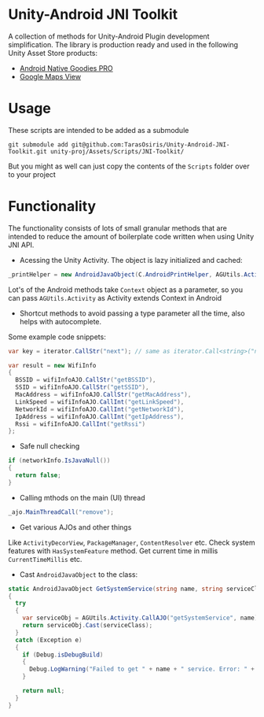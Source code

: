 # Unity-Android JNI Toolkit

A collection of methods for Unity-Android Plugin development simplification. The library is production ready and used in the following Unity Asset Store products:
* [Android Native Goodies PRO](https://assetstore.unity.com/packages/tools/integration/android-native-goodies-pro-67473)
* [Google Maps View](https://www.assetstore.unity3d.com/#!/content/82542)

# Usage

These scripts are intended to be added as a submodule

```
git submodule add git@github.com:TarasOsiris/Unity-Android-JNI-Toolkit.git unity-proj/Assets/Scripts/JNI-Toolkit/
```

But you might as well can just copy the contents of the `Scripts` folder over to your project

# Functionality

The functionality consists of lots of small granular methods that are intended to reduce the amount of boilerplate code written when using Unity JNI API.

* Acessing the Unity Activity. The object is lazy initialized and cached:

```csharp
_printHelper = new AndroidJavaObject(C.AndroidPrintHelper, AGUtils.Activity);
```

Lot's of the Android methods take `Context` object as a parameter, so you can pass `AGUtils.Activity` as Activity extends Context in Android

* Shortcut methods to avoid passing a type parameter all the time, also helps with autocomplete.

Some example code snippets:

```csharp
var key = iterator.CallStr("next"); // same as iterator.Call<string>("next")
```

```csharp
var result = new WifiInfo
{
  BSSID = wifiInfoAJO.CallStr("getBSSID"),
  SSID = wifiInfoAJO.CallStr("getSSID"),
  MacAddress = wifiInfoAJO.CallStr("getMacAddress"),
  LinkSpeed = wifiInfoAJO.CallInt("getLinkSpeed"),
  NetworkId = wifiInfoAJO.CallInt("getNetworkId"),
  IpAddress = wifiInfoAJO.CallInt("getIpAddress"),
  Rssi = wifiInfoAJO.CallInt("getRssi")
};
```

* Safe null checking

```csharp
if (networkInfo.IsJavaNull())
{
  return false;
}
```

* Calling mthods on the main (UI) thread

```csharp
_ajo.MainThreadCall("remove");
```

* Get various AJOs and other things

Like `ActivityDecorView`, `PackageManager`, `ContentResolver` etc. Check system features with `HasSystemFeature` method. Get current time in millis `CurrentTimeMillis` etc.

* Cast `AndroidJavaObject` to the class:

```csharp
static AndroidJavaObject GetSystemService(string name, string serviceClass)
{
  try
  {
    var serviceObj = AGUtils.Activity.CallAJO("getSystemService", name);
    return serviceObj.Cast(serviceClass);
  }
  catch (Exception e)
  {
    if (Debug.isDebugBuild)
    {
      Debug.LogWarning("Failed to get " + name + " service. Error: " + e.Message);
    }

    return null;
  }
}
```
